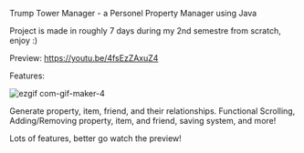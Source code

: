 Trump Tower Manager - a Personel Property Manager using Java

Project is made in roughly 7 days during my 2nd semestre from scratch, enjoy :)

Preview: https://youtu.be/4fsEzZAxuZ4

Features:

![ezgif com-gif-maker-4](https://user-images.githubusercontent.com/75691419/216758626-63087c03-fb2a-48b5-891d-bb312f166081.gif)

Generate property, item, friend, and their relationships. Functional Scrolling, Adding/Removing property, item, and friend, saving system, and more!

Lots of features, better go watch the preview!
